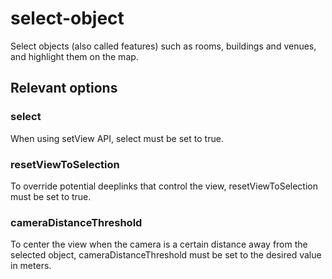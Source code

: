 # select-object

Select objects (also called features) such as rooms, buildings and venues, and highlight them on the map.

## Relevant options

### select

When using setView API, select must be set to true.

### resetViewToSelection

To override potential deeplinks that control the view, resetViewToSelection must be set to true.

### cameraDistanceThreshold

To center the view when the camera is a certain distance away from the selected object, cameraDistanceThreshold must be set to the desired value in meters.
